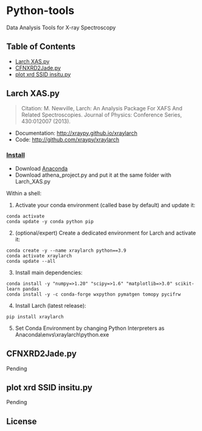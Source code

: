 # Python-tools
Data Analysis Tools for X-ray Spectroscopy

## Table of Contents

- [Larch XAS.py](#larch-XASpy)
- [CFNXRD2Jade.py](#cFNXRD2Jadepy)
- [plot xrd SSID insitu.py](#plot-xrd-SSID-insitupy)

## Larch XAS.py
> Citation: M. Newville, Larch: An Analysis Package For XAFS And Related Spectroscopies. Journal of Physics: Conference Series, 430:012007 (2013).
- Documentation: http://xraypy.github.io/xraylarch
- Code: http://github.com/xraypy/xraylarch

### [Install](https://xraypy.github.io/xraylarch/installation.html)
* Download [Anaconda](https://www.anaconda.com/)
* Download athena_project.py and put it at the same folder with Larch_XAS.py

Within a shell:

1. Activate your conda environment (called base by default) and update it:
```
conda activate
conda update -y conda python pip
```
2. (optional/expert) Create a dedicated environment for Larch and activate it:
```
conda create -y --name xraylarch python==3.9
conda activate xraylarch
conda update --all
```
3. Install main dependencies:
```
conda install -y "numpy=>1.20" "scipy=>1.6" "matplotlib=>3.0" scikit-learn pandas
conda install -y -c conda-forge wxpython pymatgen tomopy pycifrw
```
4. Install Larch (latest release):
```
pip install xraylarch
```
5. Set Conda Environment by changing Python Interpreters as Anaconda\envs\xraylarch\python.exe 

## CFNXRD2Jade.py
Pending

## plot xrd SSID insitu.py
Pending

## License

